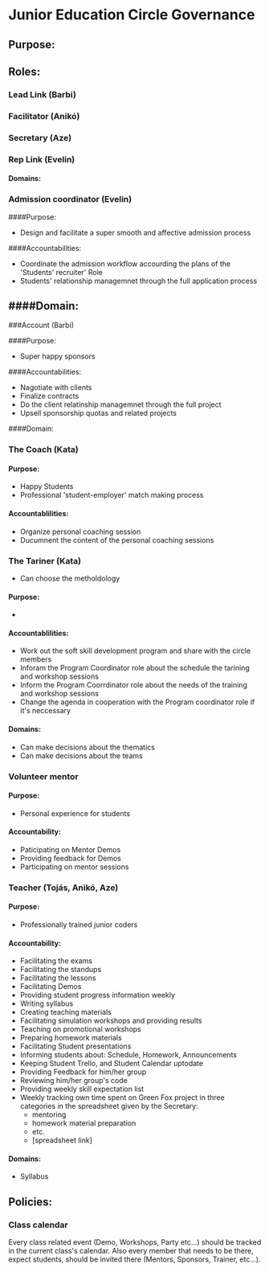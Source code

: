 # Junior Education Circle Governance

## Purpose:

## Roles:

### Lead Link (Barbi)
### Facilitator (Anikó)
### Secretary (Aze)
### Rep Link (Evelin)

#### Domains:

### Admission coordinator (Evelin)

####Purpose:
- Design and facilitate a super smooth and affective admission process

####Accountabilities:
- Coordinate the admission workflow accourding the  plans of the 'Students' recruiter' Role
- Students' relationship managemnet through the full application process

####Domain:
-

###Account (Barbi)

####Purpose:
- Super happy sponsors

####Accountabilities:
- Nagotiate with clients
- Finalize contracts
- Do the client relatinship managemnet through the full project
- Upsell sponsorship quotas and related projects

####Domain:


### The Coach (Kata)

#### Purpose:
- Happy Students
-  Professional 'student-employer' match making process

#### Accountablilities:
- Organize personal coaching session
- Ducumnent the content of the personal coaching sessions

### The Tariner (Kata)
- Can choose the metholdology

#### Purpose:
-

#### Accountablilities:

- Work out the soft skill development program and share with the circle members
- Inforam the Program Coordinator role about the schedule the tarining and workshop sessions
- Inform the Program Coorrdinator role about the needs of the training and workshop sessions
- Change the agenda in cooperation with the Program coordinator role if it's neccessary

#### Domains:
- Can make decisions about the thematics
- Can make decisions about the teams

### Volunteer mentor
#### Purpose:
 - Personal experience for students

#### Accountability:
 - Paticipating on Mentor Demos
 - Providing feedback for Demos
 - Participating on mentor sessions

### Teacher (Tojás, Anikó, Aze)

#### Purpose:
- Professionally trained junior coders

#### Accountability:
- Facilitating the exams
- Facilitating the standups
- Facilitating the lessons
- Facilitating Demos
- Providing student progress information weekly
- Writing syllabus
- Creating teaching materials
- Facilitating simulation workshops and providing results
- Teaching on promotional workshops
- Preparing homework materials
- Facilitating Student presentations
- Informing students about: Schedule, Homework, Announcements
- Keeping Student Trello, and Student Calendar uptodate
- Providing Feedback for him/her group
- Reviewing him/her group's code
- Providing weekly skill expectation list
- Weekly tracking own time spent on Green Fox project in three categories in the spreadsheet given by the Secretary:
    - mentoring
    - homework material preparation
    - etc.
    - [spreadsheet link]

#### Domains:
- Syllabus

## Policies:
### Class calendar
Every class related event (Demo, Workshops, Party etc...) should be tracked in the current class's calendar. Also every member that needs to be there, expect students, should be invited there (Mentors, Sponsors, Trainer, etc...).
